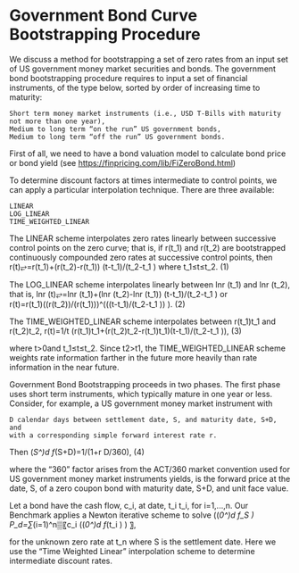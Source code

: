 # Government Bond Curve Bootstrapping Procedure

We discuss a method for bootstrapping a set of zero rates from an input set of US government money market securities and bonds. The government bond bootstrapping procedure requires to input a set of financial instruments, of the type below, sorted by order of increasing time to maturity:

	Short term money market instruments (i.e., USD T-Bills with maturity not more than one year),
	Medium to long term “on the run” US government bonds,
	Medium to long term “off the run” US government bonds.

First of all, we need to have a bond valuation model to calculate bond price or bond yield (see https://finpricing.com/lib/FiZeroBond.html)

To determine discount factors at times intermediate to control points, we can apply a particular interpolation technique. There are three available:

	LINEAR
	LOG_LINEAR
	TIME_WEIGHTED_LINEAR

The LINEAR scheme interpolates zero rates linearly between successive control points on the zero curve; that is, if r(t_1) and r(t_2) are bootstrapped continuously compounded zero rates at successive control points, then
	r(t)⥂=r(t_1)+(r(t_2)-r(t_1))  (t-t_1)/(t_2-t_1 )    where t_1≤t≤t_2. 	(1)

The LOG_LINEAR scheme interpolates linearly between ln⁡r (t_1) and ln⁡r (t_2), that is,
ln⁡r (t)⥂=ln⁡r (t_1)+(ln⁡r (t_2)-ln⁡r (t_1))  (t-t_1)/(t_2-t_1 )   or   
	r(t)=r(t_1)((r(t_2))/(r(t_1)))^(((t-t_1)/(t_2-t_1 )) ).	(2)

The TIME_WEIGHTED_LINEAR scheme interpolates between r(t_1)t_1 and r(t_2)t_2,
	r(t)=1/t (r(t_1)t_1+(r(t_2)t_2-r(t_1)t_1)(t-t_1)/(t_2-t_1 )),	(3)

where t>0and t_1≤t≤t_2. Since t2>t1, the TIME_WEIGHTED_LINEAR scheme weights rate information farther in the future more heavily than rate information in the near future.

Government Bond Bootstrapping proceeds in two phases. The first phase uses short term instruments, which typically mature in one year or less. Consider, for example, a US government money market instrument with 

	D calendar days between settlement date, S, and maturity date, S+D, and 
	with a corresponding simple forward interest rate r.

Then
	(_S^)d f_(S+D)=1/(1+r D/360),	(4)

where the “360” factor arises from the ACT/360 market convention used for US government money market instruments yields, is the forward price at the date, S, of a zero coupon bond with maturity date, S+D, and unit face value. 

Let a bond have the cash flow, c_i, at date, t_i t_i, for i=1,...,n. Our Benchmark applies a Newton iterative scheme to solve
	((_0^)d f_S ) P_d=∑_(i=1)^n▒〖c_i ((_0^)d f_(t_i ) ) 〗,

for the unknown zero rate at t_n where S is the settlement date. Here we use the “Time Weighted Linear” interpolation scheme to determine intermediate discount rates.




